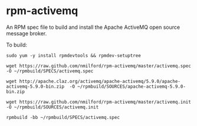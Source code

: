 rpm-activemq
============

An RPM spec file to build and install the Apache ActiveMQ open source message broker.

To build:
 
`sudo yum -y install rpmdevtools && rpmdev-setuptree`
 
`wget https://raw.github.com/nmilford/rpm-activemq/master/activemq.spec -O ~/rpmbuild/SPECS/activemq.spec`

`wget http://apache.claz.org/activemq/apache-activemq/5.9.0/apache-activemq-5.9.0-bin.zip  -O ~/rpmbuild/SOURCES/apache-activemq-5.9.0-bin.zip`

`wget https://raw.github.com/nmilford/rpm-activemq/master/activemq.init -O ~/rpmbuild/SOURCES/activemq.init`
 
`rpmbuild -bb ~/rpmbuild/SPECS/activemq.spec`
